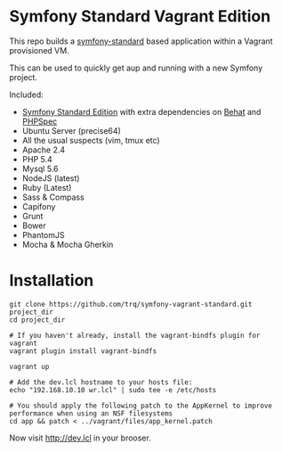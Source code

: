 # Symfony Standard Vagrant Edition

This repo builds a [symfony-standard][1] based application within a Vagrant provisioned VM.

This can be used to quickly get aup and running with a new Symfony project.

Included:

* [Symfony Standard Edition][1] with extra dependencies on [Behat][2] and [PHPSpec][3]
* Ubuntu Server (precise64)
* All the usual suspects (vim, tmux etc)
* Apache 2.4
* PHP 5.4
* Mysql 5.6
* NodeJS (latest)
* Ruby (Latest)
* Sass & Compass
* Capifony
* Grunt
* Bower
* PhantomJS
* Mocha & Mocha Gherkin

[1]: https://github.com/symfony/symfony-standard
[2]: http://behat.org
[3]: http://phpspec.net

# Installation

```shell
git clone https://github.com/trq/symfony-vagrant-standard.git project_dir
cd project_dir

# If you haven't already, install the vagrant-bindfs plugin for vagrant
vagrant plugin install vagrant-bindfs

vagrant up

# Add the dev.lcl hostname to your hosts file:
echo "192.168.10.10 wr.lcl" | sudo tee -e /etc/hosts

# You should apply the following patch to the AppKernel to improve performance when using an NSF filesystems
cd app && patch < ../vagrant/files/app_kernel.patch
```

Now visit http://dev.lcl in your brooser.
